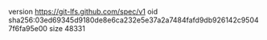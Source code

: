 version https://git-lfs.github.com/spec/v1
oid sha256:03ed69345d9180de8e6ca232e5e37a2a7484fafd9db926142c95047f6fa95e00
size 48331
